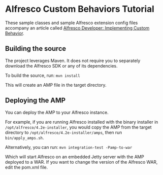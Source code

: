 Alfresco Custom Behaviors Tutorial
==================================

These sample classes and sample Alfresco extension config files accompany an article called [Alfresco Developer: Implementing Custom Behavior](http://ecmarchitect.com).

Building the source
-------------------

The project leverages Maven. It does not require you to separately download the
Alfresco SDK or any of its dependencies.

To build the source, run:
`mvn install`

This will create an AMP file in the target directory.

Deploying the AMP
-----------------

You can deploy the AMP to your Alfresco instance.

For example, if you are running Alfresco installed with the binary installer in
`/opt/alfresco/4.2e-installer`, you would copy the AMP from the target directory
to `/opt/alfresco/4.2e-installer/amps`, then run `bin/apply_amps.sh`.

Alternatively, you can run:
`mvn integration-test -Pamp-to-war`

Which will start Alfresco on an embedded Jetty server with the AMP deployed
to a WAR. If you want to change the version of the Alfresco WAR, edit the
pom.xml file.